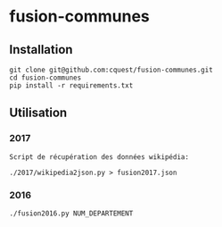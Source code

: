 # fusion-communes

## Installation

    git clone git@github.com:cquest/fusion-communes.git
    cd fusion-communes
    pip install -r requirements.txt

## Utilisation

### 2017

    Script de récupération des données wikipédia:

    ./2017/wikipedia2json.py > fusion2017.json


### 2016

    ./fusion2016.py NUM_DEPARTEMENT
